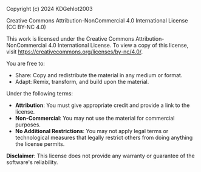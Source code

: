 Copyright (c) 2024 KDGehlot2003

Creative Commons Attribution-NonCommercial 4.0 International License (CC BY-NC 4.0)

This work is licensed under the Creative Commons Attribution-NonCommercial 4.0 International License. 
To view a copy of this license, visit https://creativecommons.org/licenses/by-nc/4.0/.

You are free to:
- Share: Copy and redistribute the material in any medium or format.
- Adapt: Remix, transform, and build upon the material.

Under the following terms:
- **Attribution**: You must give appropriate credit and provide a link to the license.
- **Non-Commercial**: You may not use the material for commercial purposes.
- **No Additional Restrictions**: You may not apply legal terms or technological measures that legally restrict others from doing anything the license permits.

**Disclaimer**: This license does not provide any warranty or guarantee of the software's reliability.
